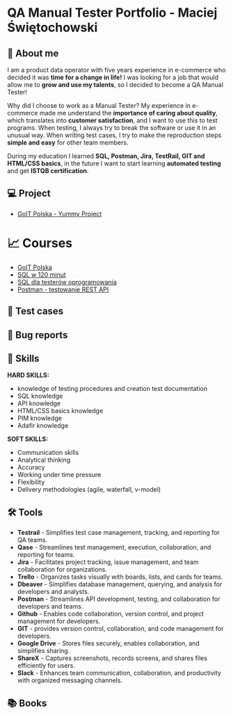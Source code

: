 # QA Manual Tester Portfolio - Maciej Świętochowski



## 🙂 <a name="aboutme">About me</a>

<p>I am a product data operator with five years experience in e-commerce who decided it was <b>time for a change in life!</b>
I was looking for a job that would allow me to <b>grow and use my talents</b>, so I decided to become a QA Manual Tester!</p>

<p>Why did I choose to work as a Manual Tester? My experience in e-commerce made me understand the <b>importance of caring about quality</b>, which translates into <b>customer satisfaction</b>, and I want to use this to test programs. When testing, I always try to break the software or use it in an unusual way. When writing test cases, I try to make the reproduction steps <b>simple and easy</b> for other team members.</p>

<p>During my education I learned <b>SQL, Postman, Jira, TestRail, GIT and HTML/CSS basics</b>, in the future I want to start learning <b>automated testing</b> and get <b>ISTQB certification</b>.</p>

## 💻 <a name="project">Project</a>

- [GoIT Polska - Yummy Project](https://github.com/MaciejSwietochowski/YUMMY_Project)

# 📈 <a name="courses">Courses</a>

- [GoIT Polska](https://goit.global/pl/courses/qa/)
- [SQL w 120 minut](https://www.kursysql.pl/szkolenie-sql-w-120-minut/)
- [SQL dla testerów oprogramowania](https://www.udemy.com/course/sql-dla-testerow-oprogramowania/)
- [Postman - testowanie REST API](https://www.udemy.com/course/kurs-postman/)




## 📄 <a name="test cases">Test cases</a>




## 👾 <a name="bug reports">Bug reports</a>



## 🧠 <a name="skills">Skills</a>

    
   **HARD SKILLS:**
    
   - knowledge of testing procedures and creation test documentation
   - SQL knowledge
   - API knowledge
   - HTML/CSS basics knowledge
   - PIM knowledge
   - Adafir knowledge
 
   **SOFT SKILLS:**

   - Communication skills
   - Analytical thinking
   - Accuracy
   - Working under time pressure
   - Flexibility
   - Delivery methodologies (agile, waterfall, v-model)

 



## 🛠️ <a name="tools">Tools</a>

- **Testrail** - Simplifies test case management, tracking, and reporting for QA teams.
- **Qase** - Streamlines test management, execution, collaboration, and reporting for teams.
- **Jira** - Facilitates project tracking, issue management, and team collaboration for organizations.
- **Trello** - Organizes tasks visually with boards, lists, and cards for teams.
- **Dbeaver** - Simplifies database management, querying, and analysis for developers and analysts.
- **Postman** - Streamlines API development, testing, and collaboration for developers and teams.
- **Github** - Enables code collaboration, version control, and project management for developers.
- **GIT** - provides version control, collaboration, and code management for developers.
- **Google Drive** - Stores files securely, enables collaboration, and simplifies sharing.
- **ShareX** - Captures screenshots, records screens, and shares files efficiently for users.
- **Slack** - Enhances team communication, collaboration, and productivity with organized messaging channels.


## 📚 <a name="books">Books</a>
